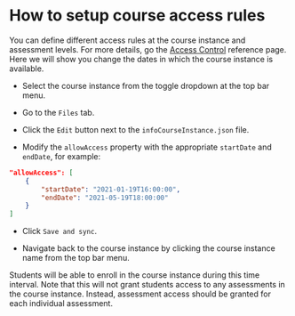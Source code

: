 # How to setup course access rules

You can define different access rules at the course instance and assessment levels. For more details, go the [Access Control](../references/accessControl.md) reference page. Here we will show you change the dates in which the course instance is available.

* Select the course instance from the toggle dropdown at the top bar menu.

* Go to the `Files` tab.

* Click the `Edit` button next to the `infoCourseInstance.json` file.

* Modify the `allowAccess` property with the appropriate `startDate` and `endDate`, for example:

```json
"allowAccess": [
    {
        "startDate": "2021-01-19T16:00:00",
        "endDate": "2021-05-19T18:00:00"
    }
]
```

* Click `Save and sync`.

* Navigate back to the course instance by clicking the course instance name from the top bar menu.

Students will be able to enroll in the course instance during this time interval. Note that this will not grant students access to any assessments in the course instance. Instead, assessment access should be granted for each individual assessment.

